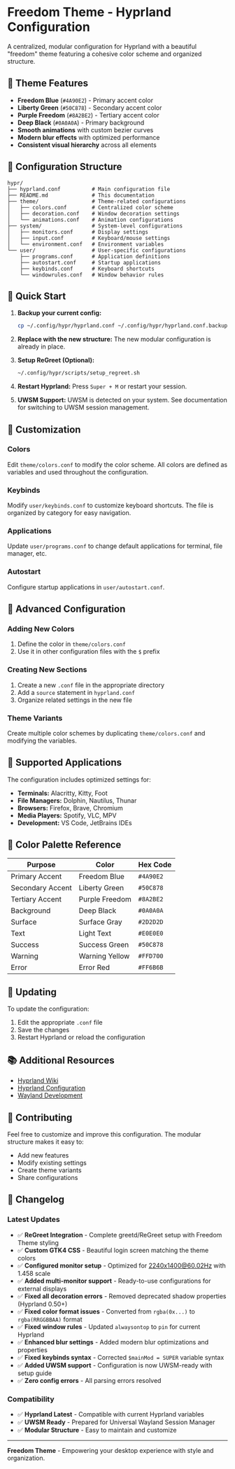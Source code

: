 # Freedom Theme - Hyprland Configuration

A centralized, modular configuration for Hyprland with a beautiful "freedom" theme featuring a cohesive color scheme and organized structure.

## 🎨 Theme Features

- **Freedom Blue** (`#4A90E2`) - Primary accent color
- **Liberty Green** (`#50C878`) - Secondary accent color  
- **Purple Freedom** (`#8A2BE2`) - Tertiary accent color
- **Deep Black** (`#0A0A0A`) - Primary background
- **Smooth animations** with custom bezier curves
- **Modern blur effects** with optimized performance
- **Consistent visual hierarchy** across all elements

## 📁 Configuration Structure

```
hypr/
├── hyprland.conf          # Main configuration file
├── README.md              # This documentation
├── theme/                 # Theme-related configurations
│   ├── colors.conf        # Centralized color scheme
│   ├── decoration.conf    # Window decoration settings
│   └── animations.conf    # Animation configurations
├── system/                # System-level configurations
│   ├── monitors.conf      # Display settings
│   ├── input.conf         # Keyboard/mouse settings
│   └── environment.conf   # Environment variables
└── user/                  # User-specific configurations
    ├── programs.conf      # Application definitions
    ├── autostart.conf     # Startup applications
    ├── keybinds.conf      # Keyboard shortcuts
    └── windowrules.conf   # Window behavior rules
```

## 🚀 Quick Start

1. **Backup your current config:**
   ```bash
   cp ~/.config/hypr/hyprland.conf ~/.config/hypr/hyprland.conf.backup
   ```

2. **Replace with the new structure:**
   The new modular configuration is already in place.

3. **Setup ReGreet (Optional):**
   ```bash
   ~/.config/hypr/scripts/setup_regreet.sh
   ```

4. **Restart Hyprland:**
   Press `Super + M` or restart your session.

5. **UWSM Support:**
   UWSM is detected on your system. See documentation for switching to UWSM session management.

## 🎯 Customization

### Colors
Edit `theme/colors.conf` to modify the color scheme. All colors are defined as variables and used throughout the configuration.

### Keybinds
Modify `user/keybinds.conf` to customize keyboard shortcuts. The file is organized by category for easy navigation.

### Applications
Update `user/programs.conf` to change default applications for terminal, file manager, etc.

### Autostart
Configure startup applications in `user/autostart.conf`.

## 🔧 Advanced Configuration

### Adding New Colors
1. Define the color in `theme/colors.conf`
2. Use it in other configuration files with the `$` prefix

### Creating New Sections
1. Create a new `.conf` file in the appropriate directory
2. Add a `source` statement in `hyprland.conf`
3. Organize related settings in the new file

### Theme Variants
Create multiple color schemes by duplicating `theme/colors.conf` and modifying the variables.

## 📱 Supported Applications

The configuration includes optimized settings for:
- **Terminals:** Alacritty, Kitty, Foot
- **File Managers:** Dolphin, Nautilus, Thunar
- **Browsers:** Firefox, Brave, Chromium
- **Media Players:** Spotify, VLC, MPV
- **Development:** VS Code, JetBrains IDEs

## 🎨 Color Palette Reference

| Purpose | Color | Hex Code |
|---------|-------|----------|
| Primary Accent | Freedom Blue | `#4A90E2` |
| Secondary Accent | Liberty Green | `#50C878` |
| Tertiary Accent | Purple Freedom | `#8A2BE2` |
| Background | Deep Black | `#0A0A0A` |
| Surface | Surface Gray | `#2D2D2D` |
| Text | Light Text | `#E0E0E0` |
| Success | Success Green | `#50C878` |
| Warning | Warning Yellow | `#FFD700` |
| Error | Error Red | `#FF6B6B` |

## 🔄 Updating

To update the configuration:
1. Edit the appropriate `.conf` file
2. Save the changes
3. Restart Hyprland or reload the configuration

## 📚 Additional Resources

- [Hyprland Wiki](https://wiki.hypr.land/)
- [Hyprland Configuration](https://wiki.hypr.land/Configuring/)
- [Wayland Development](https://wayland.freedesktop.org/)

## 🤝 Contributing

Feel free to customize and improve this configuration. The modular structure makes it easy to:
- Add new features
- Modify existing settings
- Create theme variants
- Share configurations

## 🔄 Changelog

### Latest Updates
- ✅ **ReGreet Integration** - Complete greetd/ReGreet setup with Freedom Theme styling
- ✅ **Custom GTK4 CSS** - Beautiful login screen matching the theme colors
- ✅ **Configured monitor setup** - Optimized for 2240x1400@60.02Hz with 1.458 scale
- ✅ **Added multi-monitor support** - Ready-to-use configurations for external displays
- ✅ **Fixed all decoration errors** - Removed deprecated shadow properties (Hyprland 0.50+)
- ✅ **Fixed color format issues** - Converted from `rgba(0x...)` to `rgba(RRGGBBAA)` format
- ✅ **Fixed window rules** - Updated `alwaysontop` to `pin` for current Hyprland
- ✅ **Enhanced blur settings** - Added modern blur optimizations and properties
- ✅ **Fixed keybinds syntax** - Corrected `$mainMod = SUPER` variable syntax
- ✅ **Added UWSM support** - Configuration is now UWSM-ready with setup guide
- ✅ **Zero config errors** - All parsing errors resolved

### Compatibility
- ✅ **Hyprland Latest** - Compatible with current Hyprland variables
- ✅ **UWSM Ready** - Prepared for Universal Wayland Session Manager
- ✅ **Modular Structure** - Easy to maintain and customize

---

**Freedom Theme** - Empowering your desktop experience with style and organization.
